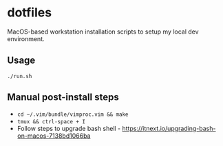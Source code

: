 # dotfiles

MacOS-based workstation installation scripts to setup my local dev environment.

## Usage

`./run.sh`

## Manual post-install steps

* `cd ~/.vim/bundle/vimproc.vim && make`
* `tmux && ctrl-space + I`
* Follow steps to upgrade bash shell - https://itnext.io/upgrading-bash-on-macos-7138bd1066ba
